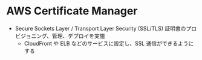 # AWS Certificate Manager

- Secure Sockets Layer / Transport Layer Security (SSL/TLS) 証明書のプロビジョニング、管理、デプロイを実施
  - CloudFront や ELB などのサービスに設定し、SSL 通信ができるようにする
